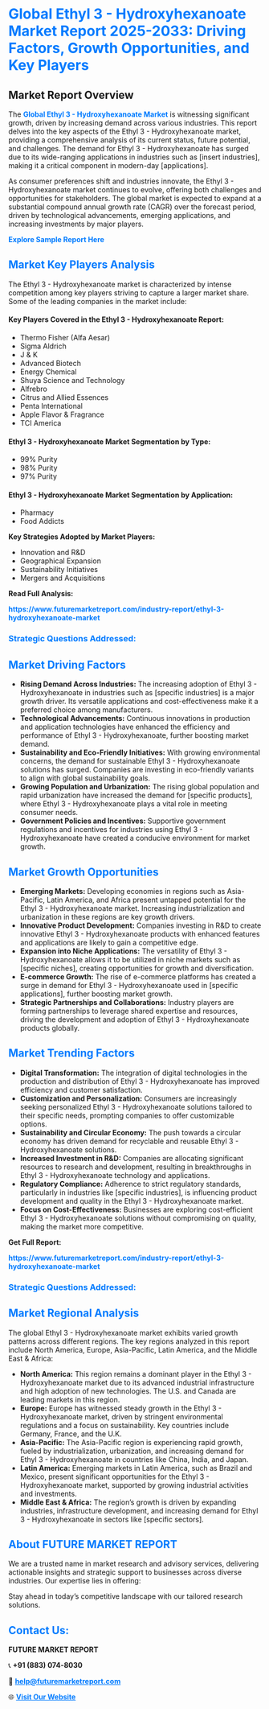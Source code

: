 <h1 style="color: #007BFF;">Global Ethyl 3 - Hydroxyhexanoate Market Report 2025-2033: Driving Factors, Growth Opportunities, and Key Players</h1>

<section id="overview">
<h2>Market Report Overview</h2>
<p>The <a href="https://www.futuremarketreport.com/industry-report/ethyl-3-hydroxyhexanoate-market" style="color: #007BFF; text-decoration: none;"><strong>Global Ethyl 3 - Hydroxyhexanoate Market</strong></a> is witnessing significant growth, driven by increasing demand across various industries. This report delves into the key aspects of the Ethyl 3 - Hydroxyhexanoate market, providing a comprehensive analysis of its current status, future potential, and challenges. The demand for Ethyl 3 - Hydroxyhexanoate has surged due to its wide-ranging applications in industries such as [insert industries], making it a critical component in modern-day [applications].</p>
<p>As consumer preferences shift and industries innovate, the Ethyl 3 - Hydroxyhexanoate market continues to evolve, offering both challenges and opportunities for stakeholders. The global market is expected to expand at a substantial compound annual growth rate (CAGR) over the forecast period, driven by technological advancements, emerging applications, and increasing investments by major players.</p>
</section>

<section id="overview">
<p><a href="https://www.futuremarketreport.com/request-sample/reportId=26043" style="color: #007BFF; text-decoration: none;"><strong>Explore Sample Report Here</strong></a></p>
</section>

<section id="key-players">
<h2 style="color: #007BFF;">Market Key Players Analysis</h2>
<p>The Ethyl 3 - Hydroxyhexanoate market is characterized by intense competition among key players striving to capture a larger market share. Some of the leading companies in the market include:</p>
<h4>Key Players Covered in the Ethyl 3 - Hydroxyhexanoate Report:</h4>
<ul><li>Thermo Fisher (Alfa Aesar)</li><li>Sigma Aldrich</li><li>J &amp; K</li><li>Advanced Biotech</li><li>Energy Chemical</li><li>Shuya Science and Technology</li><li>Alfrebro</li><li>Citrus and Allied Essences</li><li>Penta International</li><li>Apple Flavor &amp; Fragrance</li><li>TCI America</li></ul>
<h4>Ethyl 3 - Hydroxyhexanoate Market Segmentation by Type:</h4>
<ul><li>99% Purity</li><li>98% Purity</li><li>97% Purity</li></ul>

<h4>Ethyl 3 - Hydroxyhexanoate Market Segmentation by Application:</h4>
<ul><li>Pharmacy</li><li>Food Addicts</li></ul>
<p><strong>Key Strategies Adopted by Market Players:</strong></p>
<ul>
<li>Innovation and R&D</li>
<li>Geographical Expansion</li>
<li>Sustainability Initiatives</li>
<li>Mergers and Acquisitions</li>
</ul>
</section>

<section>
<p><strong>Read Full Analysis: </strong></p><a href="https://www.futuremarketreport.com/industry-report/ethyl-3-hydroxyhexanoate-market" style="color: #007BFF; text-decoration: none;"><strong>https://www.futuremarketreport.com/industry-report/ethyl-3-hydroxyhexanoate-market</strong></a>
<h3 style="color: #007BFF;">Strategic Questions Addressed:</h3>
</section>

<section id="driving-factors">
<h2 style="color: #007BFF;">Market Driving Factors</h2>
<ul>
<li><strong>Rising Demand Across Industries:</strong> The increasing adoption of Ethyl 3 - Hydroxyhexanoate in industries such as [specific industries] is a major growth driver. Its versatile applications and cost-effectiveness make it a preferred choice among manufacturers.</li>
<li><strong>Technological Advancements:</strong> Continuous innovations in production and application technologies have enhanced the efficiency and performance of Ethyl 3 - Hydroxyhexanoate, further boosting market demand.</li>
<li><strong>Sustainability and Eco-Friendly Initiatives:</strong> With growing environmental concerns, the demand for sustainable Ethyl 3 - Hydroxyhexanoate solutions has surged. Companies are investing in eco-friendly variants to align with global sustainability goals.</li>
<li><strong>Growing Population and Urbanization:</strong> The rising global population and rapid urbanization have increased the demand for [specific products], where Ethyl 3 - Hydroxyhexanoate plays a vital role in meeting consumer needs.</li>
<li><strong>Government Policies and Incentives:</strong> Supportive government regulations and incentives for industries using Ethyl 3 - Hydroxyhexanoate have created a conducive environment for market growth.</li>
</ul>
</section>

<section id="growth-opportunities">
<h2 style="color: #007BFF;">Market Growth Opportunities</h2>
<ul>
<li><strong>Emerging Markets:</strong> Developing economies in regions such as Asia-Pacific, Latin America, and Africa present untapped potential for the Ethyl 3 - Hydroxyhexanoate market. Increasing industrialization and urbanization in these regions are key growth drivers.</li>
<li><strong>Innovative Product Development:</strong> Companies investing in R&D to create innovative Ethyl 3 - Hydroxyhexanoate products with enhanced features and applications are likely to gain a competitive edge.</li>
<li><strong>Expansion into Niche Applications:</strong> The versatility of Ethyl 3 - Hydroxyhexanoate allows it to be utilized in niche markets such as [specific niches], creating opportunities for growth and diversification.</li>
<li><strong>E-commerce Growth:</strong> The rise of e-commerce platforms has created a surge in demand for Ethyl 3 - Hydroxyhexanoate used in [specific applications], further boosting market growth.</li>
<li><strong>Strategic Partnerships and Collaborations:</strong> Industry players are forming partnerships to leverage shared expertise and resources, driving the development and adoption of Ethyl 3 - Hydroxyhexanoate products globally.</li>
</ul>
</section>

<section id="trending-factors">
<h2 style="color: #007BFF;">Market Trending Factors</h2>
<ul>
<li><strong>Digital Transformation:</strong> The integration of digital technologies in the production and distribution of Ethyl 3 - Hydroxyhexanoate has improved efficiency and customer satisfaction.</li>
<li><strong>Customization and Personalization:</strong> Consumers are increasingly seeking personalized Ethyl 3 - Hydroxyhexanoate solutions tailored to their specific needs, prompting companies to offer customizable options.</li>
<li><strong>Sustainability and Circular Economy:</strong> The push towards a circular economy has driven demand for recyclable and reusable Ethyl 3 - Hydroxyhexanoate solutions.</li>
<li><strong>Increased Investment in R&D:</strong> Companies are allocating significant resources to research and development, resulting in breakthroughs in Ethyl 3 - Hydroxyhexanoate technology and applications.</li>
<li><strong>Regulatory Compliance:</strong> Adherence to strict regulatory standards, particularly in industries like [specific industries], is influencing product development and quality in the Ethyl 3 - Hydroxyhexanoate market.</li>
<li><strong>Focus on Cost-Effectiveness:</strong> Businesses are exploring cost-efficient Ethyl 3 - Hydroxyhexanoate solutions without compromising on quality, making the market more competitive.</li>
</ul>
</section>

<section>
<p><strong>Get Full Report: </strong></p><a href="https://www.futuremarketreport.com/industry-report/ethyl-3-hydroxyhexanoate-market" style="color: #007BFF; text-decoration: none;"><strong>https://www.futuremarketreport.com/industry-report/ethyl-3-hydroxyhexanoate-market</strong></a>
<h3 style="color: #007BFF;">Strategic Questions Addressed:</h3>
</section>


<section id="regional-analysis">
<h2 style="color: #007BFF;">Market Regional Analysis</h2>
<p>The global Ethyl 3 - Hydroxyhexanoate market exhibits varied growth patterns across different regions. The key regions analyzed in this report include North America, Europe, Asia-Pacific, Latin America, and the Middle East & Africa:</p>
<ul>
<li><strong>North America:</strong> This region remains a dominant player in the Ethyl 3 - Hydroxyhexanoate market due to its advanced industrial infrastructure and high adoption of new technologies. The U.S. and Canada are leading markets in this region.</li>
<li><strong>Europe:</strong> Europe has witnessed steady growth in the Ethyl 3 - Hydroxyhexanoate market, driven by stringent environmental regulations and a focus on sustainability. Key countries include Germany, France, and the U.K.</li>
<li><strong>Asia-Pacific:</strong> The Asia-Pacific region is experiencing rapid growth, fueled by industrialization, urbanization, and increasing demand for Ethyl 3 - Hydroxyhexanoate in countries like China, India, and Japan.</li>
<li><strong>Latin America:</strong> Emerging markets in Latin America, such as Brazil and Mexico, present significant opportunities for the Ethyl 3 - Hydroxyhexanoate market, supported by growing industrial activities and investments.</li>
<li><strong>Middle East & Africa:</strong> The region’s growth is driven by expanding industries, infrastructure development, and increasing demand for Ethyl 3 - Hydroxyhexanoate in sectors like [specific sectors].</li>
</ul>
</section>

<footer>
<h2 style="color: #007BFF;">About FUTURE MARKET REPORT</h2>
<p>We are a trusted name in market research and advisory services, delivering actionable insights and strategic support to businesses across diverse industries. Our expertise lies in offering:</p>

<p>Stay ahead in today’s competitive landscape with our tailored research solutions.</p>

<h2 style="color: #007BFF;">Contact Us:</h2>
<p><strong>FUTURE MARKET REPORT</strong></p>
<p>📞 <strong>+91 (883) 074-8030</strong></p>
<p>📧 <strong><a href="mailto:help@futuremarketreport.com" style="color: #007BFF;">help@futuremarketreport.com</a></strong></p>
<p>🌐 <strong><a href="https://www.futuremarketreport.com/" style="color: #007BFF;">Visit Our Website</a></strong></p>
</footer>